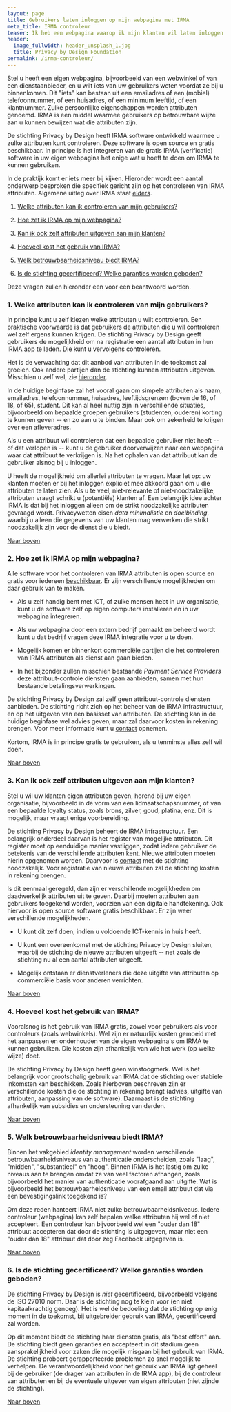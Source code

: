```yaml
---
layout: page
title: Gebruikers laten inloggen op mijn webpagina met IRMA
meta_title: IRMA controleur
teaser: Ik heb een webpagina waarop ik mijn klanten wil laten inloggen. Hoe kan dat met IRMA? Wat moet ik daar voor doen? En waar zitten de kosten? [Aan deze pagina wordt nog gewerkt.]
header:
  image_fullwidth: header_unsplash_1.jpg
  title: Privacy by Design Foundation
permalink: /irma-controleur/
---
```


<a name="top"></a> Stel u heeft een eigen webpagina, bijvoorbeeld van
een webwinkel of van een dienstaanbieder, en u wilt iets van uw
gebruikers weten voordat ze bij u binnenkomen. Dit "iets" kan bestaan
uit een emailadres of een (mobiel) telefoonnummer, of een huisadres,
of een minimum leeftijd, of een klantnummer. Zulke persoonlijke
eigenschappen worden attributen genoemd. IRMA is een middel waarmee
gebruikers op betrouwbare wijze aan u kunnen bewijzen wat die
attributen zijn.

De stichting Privacy by Design heeft IRMA software ontwikkeld waarmee
u zulke attributen kunt controleren. Deze software is open source en
gratis beschikbaar. In principe is het integreren van de gratis IRMA
(verificatie) software in uw eigen webpagina het enige wat u hoeft te
doen om IRMA te kunnen gebruiken.

In de praktijk komt er iets meer bij kijken. Hieronder wordt een
aantal onderwerp besproken die specifiek gericht zijn op het
controleren van IRMA attributen. Algemene uitleg over
IRMA staat [elders](/irma-uitleg).

 1. [Welke attributen kan ik controleren van mijn gebruikers?](#welkeattributen)

 2. [Hoe zet ik IRMA op mijn webpagina?](#software)

 3. [Kan ik ook zelf attributen uitgeven aan mijn klanten?](#uitgeven)

 4. [Hoeveel kost het gebruik van IRMA?](#kosten)

 5. [Welk betrouwbaarheidsniveau biedt IRMA?](#niveau)

 6. [Is de stichting gecertificeerd? Welke garanties worden
 geboden?](#certificatie)

Deze vragen zullen hieronder een voor een beantwoord worden.

### <a name="welkeattributen"></a>1. Welke attributen kan ik controleren van mijn gebruikers?

In principe kunt u zelf kiezen welke attributen u wilt controleren.
Een praktische voorwaarde is dat gebruikers de attributen die u wil
controleren wel zelf ergens kunnen krijgen. De stichting Privacy by
Design geeft gebruikers de mogelijkheid om na registratie een aantal
attributen in hun IRMA app te laden. Die kunt u vervolgens
controleren.

Het is de verwachting dat dit aanbod van attributen in de toekomst zal
groeien. Ook andere partijen dan de stichting kunnen attributen
uitgeven. Misschien u zelf wel, zie [hieronder](#uitgeven).

In de huidige beginfase zal het vooral gaan om simpele attributen als
naam, emailadres, telefoonnummer, huisadres, leeftijdsgrenzen (boven
de 16, of 18, of 65), student. Dit kan al heel nuttig zijn in
verschillende situaties, bijvoorbeeld om bepaalde groepen gebruikers
(studenten, ouderen) korting te kunnen geven -- en zo aan u te
binden. Maar ook om zekerheid te krijgen over een afleveradres.

Als u een attribuut wil controleren dat een bepaalde gebruiker niet
heeft -- of dat verlopen is -- kunt u de gebruiker doorverwijzen naar
een webpagina waar dat attribuut te verkrijgen is. Na het ophalen van
dat attribuut kan de gebruiker alsnog bij u inloggen.

U heeft de mogelijkheid om allerlei attributen te vragen. Maar let op:
uw klanten moeten er bij het inloggen expliciet mee akkoord gaan om u
die attributen te laten zien. Als u te veel, niet-relevante of
niet-noodzakelijke, attributen vraagt schrikt u (potentiële) klanten
af. Een belangrijk idee achter IRMA is dat bij het inloggen alleen om
de strikt noodzakelijke attributen gevraagd wordt. Privacywetten eisen
*data minimalistie* en *doelbinding*, waarbij u alleen die gegevens
van uw klanten mag verwerken die strikt noodzakelijk zijn voor de
dienst die u biedt.

[Naar boven](#top)

### <a name="software"></a>2. Hoe zet ik IRMA op mijn webpagina?

Alle software voor het controleren van IRMA attributen is open source
en gratis voor iedereen [beschikbaar](https://credentials.github.io/).
Er zijn verschillende mogelijkheden om daar gebruik van te maken.

 * Als u zelf handig bent met ICT, of zulke mensen hebt in uw
   organisatie, kunt u de software zelf op eigen computers installeren
   en in uw webpagina integreren.

 * Als uw webpagina door een extern bedrijf gemaakt en beheerd wordt
   kunt u dat bedrijf vragen deze IRMA integratie voor u te doen.

 * Mogelijk komen er binnenkort commerciële partijen die het
   controleren van IRMA attributen als dienst aan gaan bieden.

 * In het bijzonder zullen misschien bestaande *Payment Service
   Providers* deze attribuut-controle diensten gaan aanbieden, samen
   met hun bestaande betalingsverwerkingen.

De stichting Privacy by Design zal zelf geen attribuut-controle
diensten aanbieden. De stichting richt zich op het beheer van de IRMA
infrastructuur, en op het uitgeven van een basisset van attributen.
De stichting kan in de huidige beginfase wel advies geven, maar zal
daarvoor kosten in rekening brengen. Voor meer informatie kunt u
[contact](/contact) opnemen.

Kortom, IRMA is in principe gratis te gebruiken, als u tenminste alles
zelf wil doen.


[Naar boven](#top)

### <a name="uitgeven"></a>3. Kan ik ook zelf attributen uitgeven aan mijn klanten?

Stel u wil uw klanten eigen attributen geven, horend bij uw eigen
organisatie, bijvoorbeeld in de vorm van een lidmaatschapsnummer, of
van een bepaalde loyalty status, zoals brons, zilver, goud, platina,
enz. Dit is mogelijk, maar vraagt enige voorbereiding.

De stichting Privacy by Design beheert de IRMA infrastructuur. Een
belangrijk onderdeel daarvan is het register van mogelijke
attributen. Dit register moet op eenduidige manier vastliggen, zodat
iedere gebruiker de betekenis van de verschillende attributen
kent. Nieuwe attributen moeten hierin opgenomen worden. Daarvoor is
[contact](/contact) met de stichting noodzakelijk. Voor registratie
van nieuwe attributen zal de stichting kosten in rekening brengen.

Is dit eenmaal geregeld, dan zijn er verschillende mogelijkheden om
daadwerkelijk attributen uit te geven. Daarbij moeten attributen aan
gebruikers toegekend worden, voorzien van een digitale handtekening.
Ook hiervoor is open source software gratis beschikbaar. Er zijn
weer verschillende mogelijkheden.

 * U kunt dit zelf doen, indien u voldoende ICT-kennis in huis heeft.

 * U kunt een overeenkomst met de stichting Privacy by Design sluiten,
   waarbij de stichting de nieuwe attributen uitgeeft -- net zoals de
   stichting nu al een aantal attributen uitgeeft.

 * Mogelijk ontstaan er dienstverleners die deze uitgifte van
   attributen op commerciële basis voor anderen verrichten.


[Naar boven](#top)


### <a name="kosten"></a>4. Hoeveel kost het gebruik van IRMA?

Vooralsnog is het gebruik van IRMA gratis, zowel voor gebruikers als
voor controleurs (zoals webwinkels). Wel zijn er natuurlijk kosten
gemoeid met het aanpassen en onderhouden van de eigen webpagina's om
IRMA te kunnen gebruiken. Die kosten zijn afhankelijk van wie het werk
(op welke wijze) doet.

De stichting Privacy by Design heeft geen winstoogmerk. Wel is het
belangrijk voor grootschalig gebruik van IRMA dat de stichting over
stabiele inkomsten kan beschikken. Zoals hierboven beschreven zijn er
verschillende kosten die de stichting in rekening brengt (advies,
uitgifte van attributen, aanpassing van de software). Daarnaast is de
stichting afhankelijk van subsidies en ondersteuning van derden.

[Naar boven](#top)


### <a name="niveau"></a>5. Welk betrouwbaarheidsniveau biedt IRMA?

Binnen het vakgebied *identity management* worden verschillende
betrouwbaarheidsniveaus van authenticatie onderscheiden, zoals "laag",
"midden", "substantieel" en "hoog". Binnen IRMA is het lastig om zulke
niveaus aan te brengen omdat ze van veel factoren afhangen, zoals
bijvoorbeeld het manier van authenticatie voorafgaand aan uitgifte.
Wat is bijvoorbeeld het betrouwbaarheidsniveau van een email attribuut
dat via een bevestigingslink toegekend is?

Om deze reden hanteert IRMA niet zulke betrouwbaarheidsniveaus. Iedere
controleur (webpagina) kan zelf bepalen welke attributen hij wel of
niet accepteert. Een controleur kan bijvoorbeeld wel een "ouder dan
18" attribuut accepteren dat door de stichting is uitgegeven, maar
niet een "ouder dan 18" attribuut dat door zeg Facebook uitgegeven is.

[Naar boven](#top)

### <a name="certificatie"></a>6. Is de stichting gecertificeerd? Welke garanties worden geboden?

De stichting Privacy by Design is *niet* gecertificeerd, bijvoorbeeld
volgens de ISO 27010 norm. Daar is de stichting nog te klein voor (en
niet kapitaalkrachtig genoeg). Het is wel de bedoeling dat de
stichting op enig moment in de toekomst, bij uitgebreider gebruik van
IRMA, gecertificeerd zal worden.

Op dit moment biedt de stichting haar diensten gratis, als "best
effort" aan. De stichting biedt geen garanties en accepteert in dit
stadium geen aansprakelijkheid voor zaken die mogelijk misgaan bij het
gebruik van IRMA. De stichting probeert gerapporteerde problemen zo
snel mogelijk te verhelpen. De verantwoordelijkheid voor het gebruik
van IRMA ligt geheel bij de gebruiker (de drager van attributen in de
IRMA app), bij de controleur van attributen en bij de eventuele
uitgever van eigen attributen (niet zijnde de stichting).

[Naar boven](#top)






